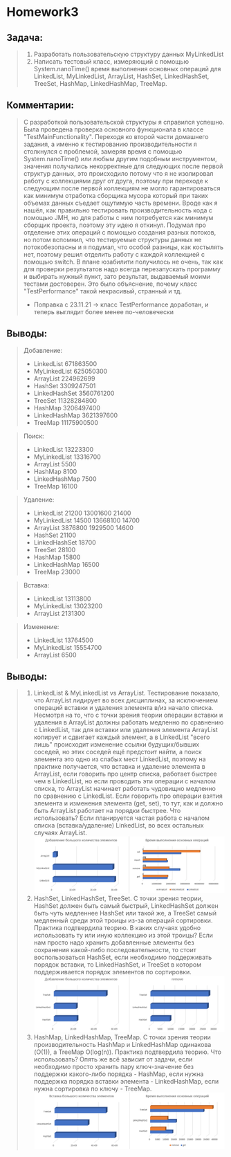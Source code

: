 # Homework3

## Задача: 
> 1. Разработать пользовательскую структуру данных MyLinkedList
> 2. Написать тестовый класс, измеряющий с помощью System.nanoTime()
> время выполнения основных операций для LinkedList, MyLinkedList, ArrayList, HashSet, LinkedHashSet, TreeSet, HashMap, LinkedHashMap, TreeMap.

## Комментарии:
>С разработкой пользовательской структуры я справился успешно. Была
> проведена проверка основного функционала в классе
> "TestMainFunctionality". Переходя ко второй части домашнего задания, а
> именно к тестированию производительности я столкнулся с проблемой,
> замеряя время с помощью System.nanoTime() или любым другим подобным инструментом,
> значения получались некорректные для следующих после первой структур
> данных, это происходило потому что я не изолировал работу с коллекциями друг от друга, поэтому при 
> переходе к следующим после первой коллекциям не могло гарантироваться как минимум отработка сборщика
> мусора который при таких объемах данных съедает ощутимую часть времени. Вроде как я нашёл, как правильно
> тестировать производительность кода с помощью JMH, но для работы с ним потребуется как минимум сборщик
> проекта, поэтому эту идею я откинул. Подумал про отделение этих операций с помощью создания разных потоков, но
> потом вспомнил, что тестируемые структуры данных не потокобезопасны и я подумал, что особой разницы, как костылять
> нет, поэтому решил отделить работу с каждой коллекцией с помощью switch. В плане юзабилити получилось не очень, так
> как для проверки результатов надо всегда перезапускать программу и выбирать нужный пункт, зато результат, выдаваемый
> моими тестами достоверен. Это было объяснение, почему класс "TestPerformance" такой некрасивый, странный и тд.
> * Поправка с 23.11.21 -> класс TestPerformance доработан, и теперь выглядит более менее по-человечески
## Выводы:
> Добавление:
> * LinkedList      671863500
> * MyLinkedList    625050300
> * ArrayList       224962699
> * HashSet         3309247501
> * LinkedHashSet   3560761200
> * TreeSet         11328284800
> * HashMap         3206497400
> * LinkedHashMap   3621397600
> * TreeMap         11175900500

> Поиск:
> * LinkedList      13223300
> * MyLinkedList    13316700
> * ArrayList       5500
> * HashMap         8100
> * LinkedHashMap   7500
> * TreeMap         16100

> Удаление:
> * LinkedList      21200   13001600 21400 
> * MyLinkedList    14500   13668100 14700
> * ArrayList       3876800 1929500  14600
> * HashSet         21100   
> * LinkedHashSet   18700
> * TreeSet         28100
> * HashMap         15800
> * LinkedHashMap   16500
> * TreeMap         23000

> Вставка:
> * LinkedList      13113800
> * MyLinkedList    13023200
> * ArrayList       2131300

> Изменение:
> * LinkedList      13764500
> * MyLinkedList    15554700
> * ArrayList       6500

## Выводы:
> 1. LinkedList & MyLinkedList vs ArrayList. Тестирование показало, что ArrayList лидирует во всех дисциплинах, 
> за исключением операций вставки и удаления элемента в/из начало списка. Несмотря на то, что с точки зрения теории
> операции вставки и удаления в ArrayList должны работать медленно по сравнению с LinkedList, так для вставки или удаления
> элемента ArrayList копирует и сдвигает каждый элемент, а в LinkedList "всего лишь" происходит изменение ссылки будущих/бывших соседей,
> но этих соседей ещё предстоит найти, а поиск элемента это одно из слабых мест LinkedList, поэтому на практике получается, что вставка и удаление
> элемента в ArrayList, если говорить про центр списка, работает быстрее чем в LinkedList, но
> если проводить эти операции с началом списка, то ArrayList начинает работать чудовищно медленно по сравнению с LinkedList. Если говорить про операции
> взятия элемента и изменения элемента (get, set), то тут, как и должно быть ArrayList работает на порядки быстрее. Что использовать? Если планируется частая
> работа с началом списка (вставка/удаление) LinkedList, во всех остальных случаях ArrayList.
![Alt text](resources/List.PNG "List")
> 2. HashSet, LinkedHashSet, TreeSet. С точки зрения теории, HashSet должен быть самый быстрый, LinkedHashSet должен быть чуть медленнее HashSet или такой же, a
> TreeSet самый медленный среди этой троицы из-за операций сортировки. Практика подтвердила теорию. В каких случаях удобно использовать ту или иную коллекцию из этой
> троицы? Если нам просто надо хранить добавленные элементы без сохранения какой-либо последовательности, то стоит воспользоваться HashSet, если необходимо поддерживать
> порядок вставки, то LinkedHashSet, и TreeSet в котором поддерживается порядок элементов по сортировки.
![Alt text](resources/Set.PNG "Set")
> 3. HashMap, LinkedHashMap, TreeMap. С точки зрения теории производительность HashMap и LinkedHashMap одинакова (O(1)), а TreeMap O(log(n)).
> Практика подтвердила теорию. Что использовать? Опять же всё зависит от задачи, если
> необходимо просто хранить пару ключ-значение без поддержки какого-либо порядка - HashMap, если
> нужна поддержка порядка вставки элемента - LinkedHashMap, если нужна сортировка по
> ключу - TreeMap.
![Alt text](resources/Map.PNG "Map")
